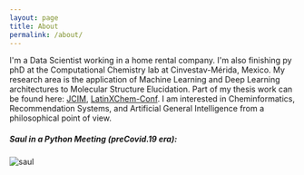 ```yaml
---
layout: page
title: About
permalink: /about/
---
```


I'm a Data Scientist working in a home rental company. I'm also finishing py phD at the Computational Chemistry lab at Cinvestav-Mérida, Mexico. My research area is the application of Machine Learning and Deep Learning architectures to Molecular Structure Elucidation. Part of my thesis work can be found here: [JCIM](https://pubs.acs.org/doi/abs/10.1021/acs.jcim.0c00293), [LatinXChem-Conf](https://www.morressier.com/article/neural-architecture-molecular-elucidation-via-mass-spectrometry/5f6c5f439b74b699bf390c1f). I am interested in Cheminformatics, Recommendation Systems, and Artificial General Intelligence from a philosophical point of view.

##### Saul in a Python Meeting (preCovid.19 era):
![saul](assets/images/saul2.png)

